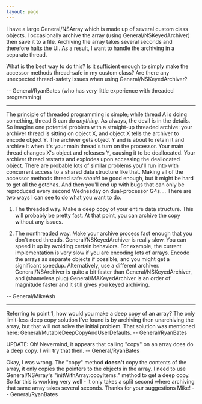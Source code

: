 ```yaml
---
layout: page
---
```


I have a large General/NSArray which is made up of several custom class objects. I occasionally archive the array (using General/NSKeyedArchiver) then save it to a file. Archiving the array takes several seconds and therefore halts the UI. As a result, I want to handle the archiving in a separate thread.

What is the best way to do this? Is it sufficient enough to simply make the accessor methods thread-safe in my custom class? Are there any unexpected thread-safety issues when using General/NSKeyedArchiver?

-- General/RyanBates (who has very little experience with threaded programming)

----

The principle of threaded programming is simple; while thread A is doing something, thread B can do *anything*. As always, the devil is in the details. So imagine one potential problem with a straight-up threaded archive: your archiver thread is sitting on object X, and object X tells the archiver to encode object Y. The archiver gets object Y and is about to retain it and archive it when it's your main thread's turn on the processor. Your main thread changes X's object and releases Y, causing it to be deallocated. Your archiver thread restarts and explodes upon accessing the deallocated object. There are probable lots of similar problems you'll run into with concurrent access to a shared data structure like that. Making all of the accessor methods thread safe *should* be good enough, but it might be hard to get all the gotchas. And then you'll end up with bugs that can only be reproduced every second Wednesday on dual-processor G4s.... There are two ways I can see to do what you want to do.

1) The threaded way. Make a deep copy of your entire data structure. This will probably be pretty fast. At that point, you can archive the copy without any issues.

2) The nonthreaded way. Make your archive process fast enough that you don't need threads. General/NSKeyedArchiver is really slow. You can speed it up by avoiding certain behaviors. For example, the current implementation is very slow if you are encoding lots of arrays. Encode the arrays as separate objects if possible, and you might get a significant speedup. Alternatively, use a different archiver. General/NSArchiver is quite a bit faster than General/NSKeyedArchiver, and (shameless plug) General/MAKeyedArchiver is an order of magnitude faster and it still gives you keyed archiving.

-- General/MikeAsh

----

Referring to point 1, how would you make a deep copy of an array? The only limit-less deep copy solution I've found is by archiving then unarchiving the array, but that will not solve the initial problem. That solution was mentioned here: General/MutableDeepCopyAndUserDefaults. -- General/RyanBates

UPDATE: Oh! Nevermind, it appears that calling "copy" on an array does do a deep copy. I will try that then. -- General/RyanBates

Okay, I was wrong. The "copy" method **doesn't** copy the contents of the array, it only copies the pointers to the objects in the array. I need to use General/NSArray's "initWithArray:copyItems:" method to get a deep copy. So far this is working very well - it only takes a split second where archiving that same array takes several seconds. Thanks for your suggestions Mike! -- General/RyanBates